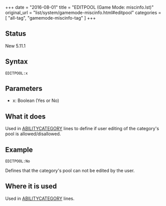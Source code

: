 +++
date = "2016-08-01"
title = "EDITPOOL (Game Mode: miscinfo.lst)"
original_url = "list/system/gamemode-miscinfo.html#editpool"
categories = [ "all-tag", "gamemode-miscinfo-tag" ]
+++

## Status

New 5.11.1

## Syntax

`EDITPOOL:x`

## Parameters

-   x: Boolean (Yes or No)



What it does
------------

Used in
[ABILITYCATEGORY](/list/system/gamemode-miscinfo/abilitycategory.html)
lines to define if user editing of the category's pool is
allowed/disallowed.

Example
-------

`EDITPOOL:No`

Defines that the category's pool can not be edited by the user.

Where it is used
----------------

Used in
[ABILITYCATEGORY](/list/system/gamemode-miscinfo/abilitycategory.html)
lines.

